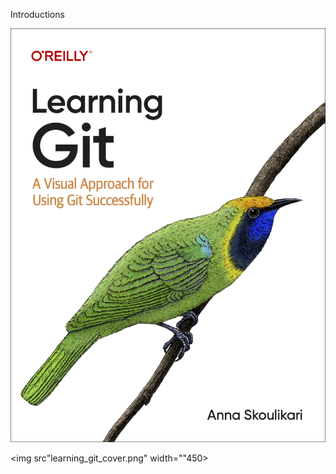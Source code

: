 Introductions

![Learning Git cover](learning_git_cover.png)

<img src"learning_git_cover.png" width=""450>
